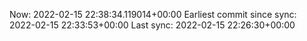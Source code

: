 Now: 2022-02-15 22:38:34.119014+00:00 Earliest commit since sync: 2022-02-15 22:33:53+00:00 Last sync: 2022-02-15 22:26:30+00:00
